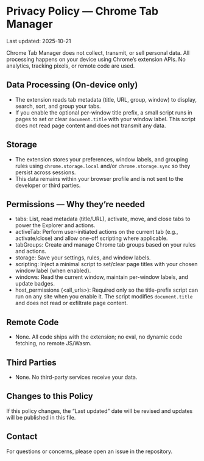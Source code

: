 # Privacy Policy — Chrome Tab Manager

Last updated: 2025-10-21

Chrome Tab Manager does not collect, transmit, or sell personal data. All processing happens on your device using Chrome’s extension APIs. No analytics, tracking pixels, or remote code are used.

## Data Processing (On-device only)
- The extension reads tab metadata (title, URL, group, window) to display, search, sort, and group your tabs.
- If you enable the optional per-window title prefix, a small script runs in pages to set or clear `document.title` with your window label. This script does not read page content and does not transmit any data.

## Storage
- The extension stores your preferences, window labels, and grouping rules using `chrome.storage.local` and/or `chrome.storage.sync` so they persist across sessions.
- This data remains within your browser profile and is not sent to the developer or third parties.

## Permissions — Why they’re needed
- tabs: List, read metadata (title/URL), activate, move, and close tabs to power the Explorer and actions.
- activeTab: Perform user-initiated actions on the current tab (e.g., activate/close) and allow one-off scripting where applicable.
- tabGroups: Create and manage Chrome tab groups based on your rules and actions.
- storage: Save your settings, rules, and window labels.
- scripting: Inject a minimal script to set/clear page titles with your chosen window label (when enabled).
- windows: Read the current window, maintain per-window labels, and update badges.
- host_permissions (<all_urls>): Required only so the title-prefix script can run on any site when you enable it. The script modifies `document.title` and does not read or exfiltrate page content.

## Remote Code
- None. All code ships with the extension; no eval, no dynamic code fetching, no remote JS/Wasm.

## Third Parties
- None. No third-party services receive your data.

## Changes to this Policy
If this policy changes, the “Last updated” date will be revised and updates will be published in this file.

## Contact
For questions or concerns, please open an issue in the repository.
